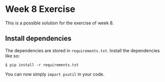 # Week 8 Exercise

This is a possible solution for the exercise of week 8.

## Install dependencies

The dependencies are stored in `requirements.txt`. Install the dependencies like so: 

```
$ pip install -r requirements.txt
```

You can now simply `import psutil` in your code.
